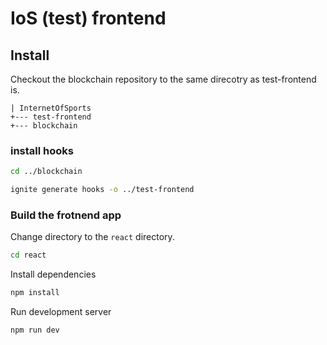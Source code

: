 # IoS (test) frontend

## Install

Checkout the blockchain repository to the same direcotry as test-frontend is.

```
| InternetOfSports
+--- test-frontend
+--- blockchain
```

### install hooks

```bash
cd ../blockchain
```

```bash
ignite generate hooks -o ../test-frontend
```

### Build the frotnend app

Change directory to the `react` directory.

```bash
cd react
```

Install dependencies
```bash
npm install
```

Run development server
```bash
npm run dev
```